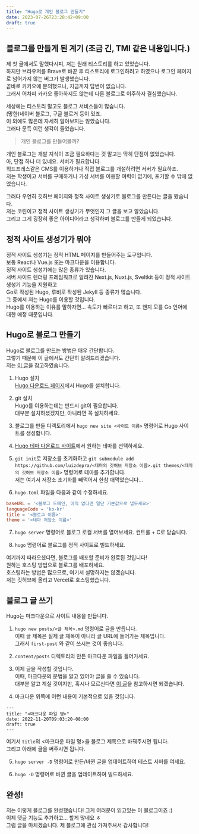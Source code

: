 ```yaml
---
title: "Hugo로 개인 블로그 만들기"
date: 2023-07-26T23:28:42+09:00
draft: true
---
```


## 블로그를 만들게 된 계기 (조금 긴, TMI 같은 내용입니다.)
제 첫 글에서도 말했다시피, 저는 원래 티스토리를 하고 있었습니다.   
하지만 브라우저를 Brave로 바꾼 후 티스토리에 로그인하려고 하였으나 로그인 페이지로 넘어가지 않는 버그가 발생했습니다.   
곧바로 카카오에 문의했으나, 지금까지 답변이 없습니다.   
그래서 어차피 카카오 좋아하지도 않는데 다른 블로그로 이주하자 결심했습니다.

세상에는 티스토리 말고도 블로그 서비스들이 많습니다.   
(망한)네이버 블로그, 구글 블로거 등이 있죠.   
이 외에도 많은데 자세히 알아보지는 않았습니다.   
그러다 문득 이런 생각이 들었습니다.   

> 개인 블로그를 만들어볼까?

개인 블로그는 개발 지식이 조금 필요하다는 것 말고는 딱히 단점이 없었습니다.   
아, 단점 하나 더 있네요. 서버가 필요합니다.   
워드프레스같은 CMS를 이용하거나 직접 블로그를 개설하려면 서버가 필요하죠.   
저는 학생이고 서버를 구매하거나 가성 서버를 이용할 여력이 없기에, 포기할 수 밖에 없었습니다.

그러다 우연히 깃허브 페이지와 정적 사이트 생성기로 블로그를 만든다는 글을 봤습니다.   
저는 코린이고 정적 사이트 생성기가 무엇인지 그 글을 보고 알았습니다.   
그리고 그게 굉장히 좋은 아이디어라고 생각하며 블로그를 만들게 되었습니다.

## 정적 사이트 생성기가 뭐야
정적 사이트 생성기는 정적 HTML 페이지를 만들어주는 도구입니다.   
보통 React나 Vue.js 또는 마크다운을 이용합니다.   
정적 사이트 생성기에는 많은 종류가 있습니다.   
서버 사이드 렌더링 프레임워크로 알려진 Next.js, Nuxt.js, Sveltkit 등이 정적 사이트 생성기 기능을 지원하고   
Go로 작성된 Hugo, 루비로 작성된 Jekyll 등 종류가 많습니다.   
그 중에서 저는 Hugo를 이용할 것입니다.   
Hugo를 이용하는 이유를 말하자면... 속도가 빠르다고 하고, 또 왠지 모를 Go 언어에 대한 애정 때문입니다.

## Hugo로 블로그 만들기
Hugo로 블로그를 만드는 방법은 매우 간단합니다.   
그렇기 때문에 이 글에서도 간단히 알려드리겠습니다.   
저는 [이 글](https://gohugo.io/getting-started/quick-start/)을 참고하였습니다.

1. Hugo 설치   
   [Hugo 다운로드 페이지](https://gohugo.io/installation/)에서 Hugo를 설치합니다.

2. git 설치   
   Hugo를 이용하는데는 반드시 git이 필요합니다.   
   대부분 설치하셨겠지만, 아니라면 꼭 설치하세요.

3. 블로그를 만들 디렉토리에서 `hugo new site <사이트 이름>` 명령어로 Hugo 사이트를 생성합니다.

4. [Hugo 테마 다운로드 사이트](https://themes.gohugo.io/)에서 원하는 테마를 선택하세요.

5. `git init`로 저장소를 초기화하고 `git submodule add https://github.com/luizdepra/<테마의 깃허브 저장소 이름>.git themes/<테마의 깃허브 저장소 이름>` 명령어로 테마를 추가합니다.   
    저는 여기서 저장소 초기화를 빼먹어서 한참 애먹었습니다...

6. `hugo.toml` 파일을 다음과 같이 수정하세요.
```toml
baseURL = '<블로그 도메인, 아직 없다면 일단 기본값으로 냅두세요>'
languageCode = 'ko-kr'
title = '<블로그 이름>'
theme = '<테마 저장소 이름>'
```

7. `hugo server` 명령어로 블로그 로컬 서버를 열어보세요. 컨트롤 + C로 닫습니다.

8. `hugo` 명령어로 블로그를 정적 사이트로 빌드하세요.   

여기까지 따라오셨다면, 블로그를 배포할 준비가 완료된 것입니다!   
원하는 호스팅 방법으로 블로그를 배포하세요.   
호스팅하는 방법은 많으므로, 여기서 설명하지는 않겠습니다.   
저는 깃허브에 올리고 Vercel로 호스팅했습니다.

## 블로그 글 쓰기
Hugo는 마크다운으로 사이트 내용을 만듭니다.   

1. `hugo new posts/<글 제목>.md` 명령어로 글을 만듭니다.   
   이때 글 제목은 실제 글 제목이 아니라 글 URL에 들어가는 제목입니다.   
   그래서 `first-post` 와 같이 쓰시는 것이 좋습니다.

2. `content/posts` 디렉토리의 만든 마크다운 파일을 들어가세요.

3. 이제 글을 작성할 것입니다.   
   이때, 마크다운의 문법을 알고 있어야 글을 쓸 수 있습니다.   
   대부분 알고 계실 것이지만, 혹시나 모르신다면 [이 글](https://gist.github.com/ihoneymon/652be052a0727ad59601)을 참고하시면 되겠습니다.

4. 마크다운 위쪽에 이런 내용이 기본적으로 있을 것입니다.
```
---
title: "<마크다운 파일 명>"
date: 2022-11-20T09:03:20-08:00
draft: true
---
```
여기서 `title`의 <마크다운 파일 명>을 블로그 제목으로 바꿔주시면 됩니다.   
그리고 아래에 글을 써주시면 됩니다.   

5. `hugo server -D` 명령어로 만든/바뀐 글을 업데이트하여 테스트 서버를 여세요.

6. `hugo -D` 명령어로 바뀐 글을 업데이트하여 빌드하세요.

## 완성!
저는 이렇게 블로그를 완성했습니다! 그게 여러분이 읽고있는 이 블로그이죠 :)   
이제 댓글 기능도 추가하고... 할게 많네요 ㅎ   
그럼 글을 마치겠습니다. 제 블로그에 관심 가져주셔서 감사합니다!
